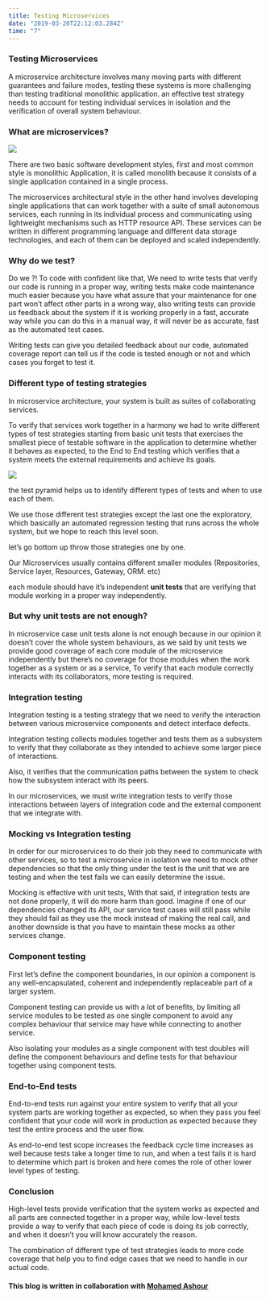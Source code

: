 ```yaml
---
title: Testing Microservices
date: "2019-03-20T22:12:03.284Z"
time: "7"
---
```


### Testing Microservices

A microservice architecture involves many moving parts with different guarantees
and failure modes, testing these systems is more challenging than testing
traditional monolithic application. an effective test strategy needs to account
for testing individual services in isolation and the verification of overall
system behaviour.

### What are microservices?

![](https://cdn-images-1.medium.com/max/1600/0*35CIX00OXWaVH57g.png)

There are two basic software development styles, first and most common style is
monolithic Application, it is called monolith because it consists of a single
application contained in a single process.

The microservices architectural style in the other hand involves developing
single applications that can work together with a suite of small autonomous
services, each running in its individual process and communicating using
lightweight mechanisms such as HTTP resource API. These services can be written
in different programming language and different data storage technologies, and
each of them can be deployed and scaled independently.

### Why do we test?

Do we ?! To code with confident like that, We need to write tests that verify
our code is running in a proper way, writing tests make code maintenance much
easier because you have what assure that your maintenance for one part won’t
affect other parts in a wrong way, also writing tests can provide us feedback
about the system if it is working properly in a fast, accurate way while you can
do this in a manual way, it will never be as accurate, fast as the automated
test cases.

Writing tests can give you detailed feedback about our code, automated coverage
report can tell us if the code is tested enough or not and which cases you
forget to test it.

### Different type of testing strategies

In microservice architecture, your system is built as suites of collaborating
services.

To verify that services work together in a harmony we had to write different
types of test strategies starting from basic unit tests that exercises the
smallest piece of testable software in the application to determine whether it
behaves as expected, to the End to End testing which verifies that a system
meets the external requirements and achieve its goals.

![](https://cdn-images-1.medium.com/max/1600/0*L7uyy4tWZ_LK9LIC.png)

the test pyramid helps us to identify different types of tests and when to use
each of them.

We use those different test strategies except the last one the exploratory,
which basically an automated regression testing that runs across the whole
system, but we hope to reach this level soon.

let’s go bottom up throw those strategies one by one.

Our Microservices usually contains different smaller modules (Repositories,
Service layer, Resources, Gateway, ORM. etc)

each module should have it’s independent **unit tests** that are verifying that
module working in a proper way independently.

### But why unit tests are not enough?

In microservice case unit tests alone is not enough because in our opinion it
doesn’t cover the whole system behaviours, as we said by unit tests we provide
good coverage of each core module of the microservice independently but there’s
no coverage for those modules when the work together as a system or as a
service, To verify that each module correctly interacts with its collaborators,
more testing is required.

### Integration testing

Integration testing is a testing strategy that we need to verify the interaction
between various microservice components and detect interface defects.

Integration testing collects modules together and tests them as a subsystem to
verify that they collaborate as they intended to achieve some larger piece of
interactions.

Also, it verifies that the communication paths between the system to check how
the subsystem interact with its peers.

In our microservices, we must write integration tests to verify those
interactions between layers of integration code and the external component that
we integrate with.

### Mocking vs Integration testing

In order for our microservices to do their job they need to communicate with
other services, so to test a microservice in isolation we need to mock other
dependencies so that the only thing under the test is the unit that we are
testing and when the test fails we can easily determine the issue.

Mocking is effective with unit tests, With that said, if integration tests are
not done properly, it will do more harm than good. Imagine if one of our
dependencies changed its API, our service test cases will still pass while they
should fail as they use the mock instead of making the real call, and another
downside is that you have to maintain these mocks as other services change.

### Component testing

First let’s define the component boundaries, in our opinion a component is any
well-encapsulated, coherent and independently replaceable part of a larger
system.

Component testing can provide us with a lot of benefits, by limiting all service
modules to be tested as one single component to avoid any complex behaviour that
service may have while connecting to another service.

Also isolating your modules as a single component with test doubles will define
the component behaviours and define tests for that behaviour together using
component tests.

### End-to-End tests

End-to-end tests run against your entire system to verify that all your system
parts are working together as expected, so when they pass you feel confident
that your code will work in production as expected because they test the entire
process and the user flow.

As end-to-end test scope increases the feedback cycle time increases as well
because tests take a longer time to run, and when a test fails it is hard to
determine which part is broken and here comes the role of other lower level
types of testing.

### Conclusion

High-level tests provide verification that the system works as expected and all
parts are connected together in a proper way, while low-level tests provide a
way to verify that each piece of code is doing its job correctly, and when it
doesn’t you will know accurately the reason.

The combination of different type of test strategies leads to more code coverage
that help you to find edge cases that we need to handle in our actual code.

#### This blog is written in collaboration with [Mohamed Ashour](http://www.linkedin.com/in/mohamed77)


